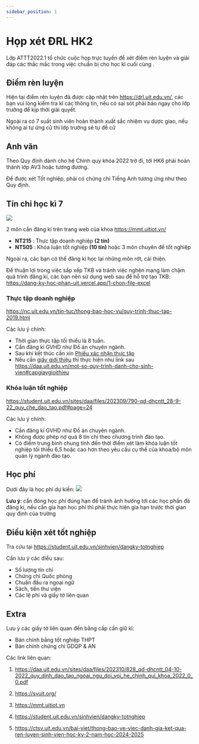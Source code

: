 ```yaml
---
sidebar_position: 1
---
```

# Họp xét ĐRL HK2
Lớp ATTT2022.1 tổ chức cuộc họp trực tuyến để xét điểm rèn luyện và giải đáp các thắc mắc trong việc chuẩn bị cho học kì cuối cùng .

## Điểm rèn luyện
Hiện tại điểm rèn luyện đã được cập nhật trên https://drl.uit.edu.vn/, các bạn vui lòng kiểm tra kĩ các thông tin, nếu có sai sót phải báo ngay cho lớp trưởng để kịp thời giải quyết.

Ngoài ra có 7 suất sinh viên hoàn thành xuất sắc nhiệm vụ dược giao, nếu không ai tự ứng cử thì lớp trưởng sẽ tự đề cử

## Anh văn

Theo Quy định dành cho hệ Chính quy khóa 2022 trở đi, tới HK6 phải hoàn thành lớp AV3 hoặc tương đương.

Để được xét Tốt nghiệp, phải có chứng chỉ Tiếng Anh tương ứng như theo Quy định.

## Tín chỉ học kì 7

![](/img/docs/3monthaythe.png)

2 môn cần đăng kí trên trang web của khoa https://mmt.uitiot.vn/

* **NT215** : Thực tập doanh nghiệp **(2 tín)**
* **NT505** : Khóa luận tốt nghiệp **(10 tín)** hoặc 3 môn chuyên đề tốt nghiệp


Ngoài ra, các bạn có thể đăng kí học lại những môn rớt, cải thiện.

Để thuận lợi trong việc sắp xếp TKB và tránh việc nghẽn mạng làm chậm quá trình đăng kí, các bạn nên sử dụng web sau để hỗ trợ tạo TKB: https://dang-ky-hoc-phan-uit.vercel.app/1-chon-file-excel

### Thực tập doanh nghiệp

https://nc.uit.edu.vn/tin-tuc/thong-bao-hoc-vu/quy-trinh-thuc-tap-2019.html

Các lưu ý chính:
+ Thời gian thực tập tối thiểu là 8 tuần.
+ Cần đăng kí GVHD như Đồ án chuyên ngành.
+ Sau khi kết thúc cần xin [Phiếu xác nhận thực tập](https://nc.uit.edu.vn/wp-content/uploads/2014/12/Mau_PhieuXacNhanThucTap.docx)
+ Nếu cần [giấy giới thiệu](https://daa.uit.edu.vn/sites/daa/files/202407/mau_12-giay_gioi_thieu.doc) thì thực hiện như link sau https://daa.uit.edu.vn/mot-so-quy-trinh-danh-cho-sinh-vien#capgiaygioithieu

### Khóa luận tốt nghiệp

https://student.uit.edu.vn/sites/daa/files/202309/790-qd-dhcntt_28-9-22_quy_che_dao_tao.pdf#page=24

Các lưu ý chính:
+ Cần đăng kí GVHD như Đồ án chuyên ngành.
+ Không được phép nợ quá 8 tín chỉ theo chương trình đào tạo.
+ Có điểm trung bình chung tính đến thời điểm xét làm khóa luận tốt nghiệp tối thiểu 6,5 hoặc cao hơn theo yêu cầu cụ thể của khoa/bộ môn quản lý ngành đào tạo.


## Học phí
Dưới đây là học phí dự kiến:
![](https://hackmd.io/_uploads/HkLex9eO3.png)

**Lưu ý**: cần đóng học phí đúng hạn để tránh ảnh hưởng tới các học phần đã đăng kí, nếu cần gia hạn học phí thì phải thực hiện gia hạn trước thời gian quy định của trường

## Điều kiện xét tốt nghiệp

Tra cứu tại https://student.uit.edu.vn/sinhvien/dangky-totnghiep

Cần lưu ý các điều sau:
+ Số lượng tín chỉ
+ Chứng chỉ Quốc phòng
+ Chuẩn đầu ra ngoại ngữ
+ Sách, tiền thư viện
+ Các lệ phí và giấy tờ liên quan


## Extra

Lưu ý các giấy tờ liên quan đến bằng cấp cần giữ kĩ:
+ Bản chính bằng tốt nghiệp THPT
+ Bản chính chứng chỉ GDQP & AN

Các link liên quan:

1. https://daa.uit.edu.vn/sites/daa/files/202310/828_qd-dhcntt_04-10-2022_quy_dinh_dao_tao_ngoai_ngu_doi_voi_he_chinh_qui_khoa_2022_0_0.pdf

2. https://svuit.org/

3. https://mmt.uitiot.vn

4. https://student.uit.edu.vn/sinhvien/dangky-totnghiep

5. https://ctsv.uit.edu.vn/bai-viet/thong-bao-ve-viec-danh-gia-ket-qua-ren-luyen-sinh-vien-hoc-ky-2-nam-hoc-2024-2025